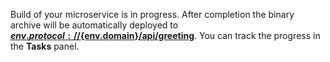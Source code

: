 Build of your microservice is in progress. After completion the binary archive will be automatically deployed to **[${env.protocol}://${env.domain}/api/greeting](${env.protocol}://${env.domain}/api/greeting)**. You can track the progress in the **Tasks** panel.  
